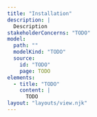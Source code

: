 ```yaml
---
title: "Installation"
description: |
  Description
stakeholderConcerns: "TODO"
model:
  path: ""
  modelKind: "TODO"
  source:
    id: "TODO"
    page: TODO
elements:
  - title: "TODO"
    content: |
      TODO
layout: "layouts/view.njk"
---
```

